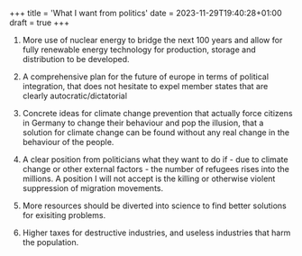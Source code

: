 +++
title = 'What I want from politics'
date = 2023-11-29T19:40:28+01:00
draft = true
+++

1. More use of nuclear energy to bridge the next 100 years and allow for fully renewable energy technology for production, storage and distribution to be developed. 

2. A comprehensive plan for the future of europe in terms of political integration, that does not hesitate to expel member states that are clearly autocratic/dictatorial

3. Concrete ideas for climate change prevention that actually force citizens in Germany to change their behaviour and pop the illusion, that a solution for climate change can be found without any real change in the behaviour of the people.

4. A clear position from politicians what they want to do if - due to climate change or other external factors - the number of refugees rises into the millions. A position I will not accept is the killing or otherwise violent suppression of migration movements. 

5. More resources should be diverted into science to find better solutions for exisiting problems. 

6. Higher taxes for destructive industries, and useless industries that harm the population.
